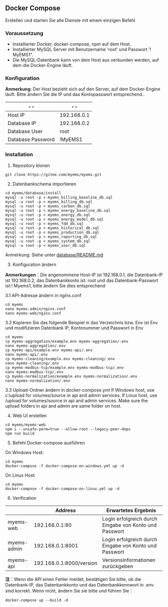 ## Docker Compose
Erstellen und starten Sie alle Dienste mit einem einzigen Befehl

### Voraussetzung

- Installierter Docker, docker-compose, npm auf dem Host.
- Installierter MySQL Server mit Benutzername 'root' und Passwort '! MyEMS1".
- Die MySQL-Datenbank kann von dem Host aus verbunden werden, auf dem die Docker-Engine läuft.

### Konfiguration

**Anmerkung**: Der Host bezieht sich auf den Server, auf dem Docker-Engine läuft. Bitte ändern Sie die IP und das Kontopasswort entsprechend..

| --                | --          |
| ----------        | ----------- |
| Host IP           | 192.168.0.1 |
| Database IP       | 192.168.0.2 |
| Database User     | root        |
| Database Password | !MyEMS1     |

### Installation

1.  Repository klonen
```
git clone https://gitee.com/myems/myems.git 
```

2.  Datenbankschema importieren

```
cd myems/database/install
mysql -u root -p < myems_billing_baseline_db.sql
mysql -u root -p < myems_billing_db.sql
mysql -u root -p < myems_carbon_db.sql
mysql -u root -p < myems_energy_baseline_db.sql
mysql -u root -p < myems_energy_db.sql
mysql -u root -p < myems_energy_model_db.sql
mysql -u root -p < myems_fdd_db.sql
mysql -u root -p < myems_historical_db.sql
mysql -u root -p < myems_production_db.sql
mysql -u root -p < myems_reporting_db.sql
mysql -u root -p < myems_system_db.sql
mysql -u root -p < myems_user_db.sql
```
Anmerkung: Siehe unter [database/README.md](./database/README.md)


3. Konfiguration ändern

**Anmerkungen**：Die angenommene Host-IP ist 192.168.0.1, die Datenbank-IP ist 192.168.0.2, das Datenbankkonto ist: root und das Datenbank-Passwort ist:! Myems1, bitte ändern Sie dies entsprechend

3.1  API-Adresse ändern in nginx.conf
```
cd myems
nano myems-admin/nginx.conf
nano myems-web/nginx.conf
```

3.2 Kopieren Sie das folgende Beispiel in das Verzeichnis bzw. Env ist Env und modifizieren Datenbank IP, Kontonummer und Passwort in Env
```
cd myems
cp myems-aggregation/example.env myems-aggregation/.env
nano myems-aggregation/.env
cp myems-api/example.env myems-api/.env
nano myems-api/.env
cp myems-cleaning/example.env myems-cleaning/.env
nano myems-cleaning/.env
cp myems-modbus-tcp/example.env myems-modbus-tcp/.env
nano myems-modbus-tcp/.env
cp myems-normalization/example.env myems-normalization/.env
nano myems-normalization/.env 
```

3.3 Upload-Ordner ändern in docker-compose.yml
If Windows host, use c:\upload for volumes/source in api and admin services.
If Linux host, use /upload for volumes/source in api and admin services.
Make sure the upload folders in api and admin are same folder on host.

4.  Web UI erstellen

```
cd myems/myems-web
npm i --unsafe-perm=true --allow-root --legacy-peer-deps
npm run build
```

5. Befehl Docker-compose ausführen

On Windows Host:
```
cd myems
docker-compose -f docker-compose-on-windows.yml up -d 
```

On Linux Host:

```
cd myems
docker-compose -f docker-compose-on-linux.yml up -d 
```

6. Verification

|             | Address                 | Erwartetes Ergebnis  |
| ----------- | ----------------------- | ---------------- |
| myems-web   | 192.168.0.1:80          | Login erfolgreich durch Eingabe von Konto und Passwort |
| myems-admin | 192.168.0.1:8001        | Login erfolgreich durch Eingabe von Konto und Passwort |
| myems-api   | 192.168.0.1:8000/version| Versionsinformationen zurückgeben |

**注**：Wenn die API einen Fehler meldet, bestätigen Sie bitte, ob die Datenbank-IP, das Datenbankkonto und das Datenbankkennwort in .env sind korrekt. Wenn nicht, ändern Sie sie bitte und führen Sie：
```
docker-compose up --build -d
```
